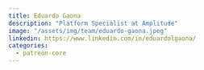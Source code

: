 ```yaml
---
title: Eduardo Gaona
description: "Platform Specialist at Amplitude"
image: "/assets/img/team/eduardo-gaona.jpeg"
linkedin: https://www.linkedin.com/in/eduardolgaona/
categories:
  - patreon-core
---
```


